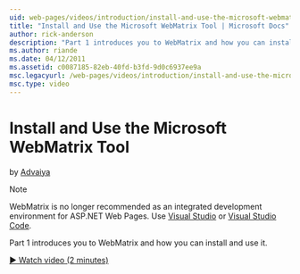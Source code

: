 ```yaml
---
uid: web-pages/videos/introduction/install-and-use-the-microsoft-webmatrix-tool
title: "Install and Use the Microsoft WebMatrix Tool | Microsoft Docs"
author: rick-anderson
description: "Part 1 introduces you to WebMatrix and how you can install and use it."
ms.author: riande
ms.date: 04/12/2011
ms.assetid: c0087185-82eb-40fd-b3fd-9d0c6937ee9a
msc.legacyurl: /web-pages/videos/introduction/install-and-use-the-microsoft-webmatrix-tool
msc.type: video
---
```

Install and Use the Microsoft WebMatrix Tool
====================
by [Advaiya](https://twitter.com/Advaiyasolns)

> [!NOTE] 
> WebMatrix is no longer recommended as an integrated development environment for ASP.NET Web Pages. Use [Visual Studio](xref:aspnet/web-pages/overview/getting-started/program-asp-net-web-pages-in-visual-studio) or [Visual Studio Code](https://code.visualstudio.com/).


Part 1 introduces you to WebMatrix and how you can install and use it.

[&#9654; Watch video (2 minutes)](https://channel9.msdn.com/Blogs/ASP-NET-Site-Videos/install-and-use-the-microsoft-webmatrix-tool)
